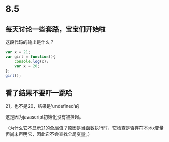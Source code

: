 # 8.5

## 每天讨论一些套路，宝宝们开始啦

这段代码的输出是什么？

```javascript
var x = 21;
var girl = function(){
    console.log(x);
    var x = 20;
};
girl();
```

## 看了结果不要吓一跳哈

21，也不是20，结果是'undefined'的

这是因为javascript初始化没有被挂起。

（为什么它不显示21的全局值？原因是当函数执行时，它检查是否存在本地x变量但尚未声明它，因此它不会查找全局变量。）